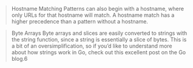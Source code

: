 > Hostname Matching
  Patterns can also begin with a hostname, where only URLs for that hostname will
  match. A hostname match has a higher precedence than a pattern without a
  hostname.
  
  > Byte Arrays
    Byte arrays and slices are easily converted to strings with the string function,
    since a string is essentially a slice of bytes. This is a bit of an oversimplification,
    so if you’d like to understand more about how strings work in Go, check out this
    excellent post on the Go blog.6
